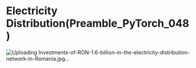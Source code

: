 # Electricity Distribution(Preamble_PyTorch_048)
![Uploading Investments-of-RON-1.6-billion-in-the-electricity-distribution-network-in-Romania.jpg…]()

